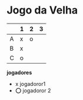 # Jogo da Velha

|   | 1 | 2 | 3 |
|---|---|---|---|
| A | x  |  o |   |
| B | x  |   |   |
| C |  o |   |   |

**jogadores**

- x jogadoror1
- ⭕ jogadoror 2